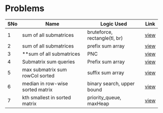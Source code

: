# Problems

SNo | Name | Logic Used | Link |
----|------|------------|------|
1 | sum of all submatrices | bruteforce, rectangle(tl, br) | [view](submatrices_sum_bruteforce.cpp) 
2 | sum of all submatrices | prefix sum array | [view](submatrices_sum_prefix_matrix.cpp)
3 | **sum of all submatrices | PNC | [view](submatrices_sum_PNC.cpp)
4 | Submatrix sum queries | Prefix sum array | [view](sum_queries.cpp)
5 | max submatrix sum rowCol sorted | suffix sum array | [view](max_sum_rowcol_sorted.cpp)
6 | median in row-wise sorted matrix | binary search, upper bound | [view](median_row_sorted.cpp)
7 | kth smallest in sorted matrix | priority_queue, maxHeap | [view](k_smallest_sorted_matrix.cpp)